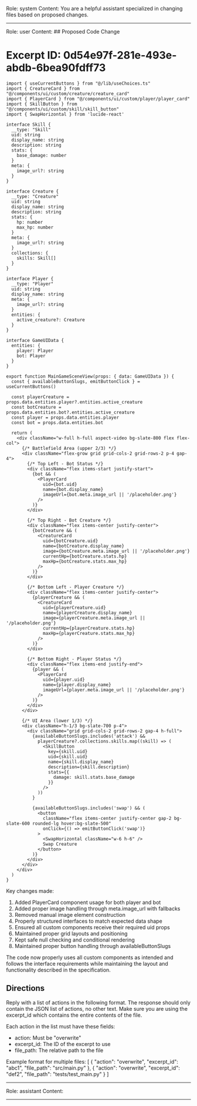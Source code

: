 Role: system
Content: You are a helpful assistant specialized in changing files based on proposed changes.
__________________
Role: user
Content: ## Proposed Code Change
# Excerpt ID: 0d54e97f-281e-493e-abdb-6bea90fdff73
```tsx main_game/templates/MainGameScene.tsx
import { useCurrentButtons } from "@/lib/useChoices.ts"
import { CreatureCard } from "@/components/ui/custom/creature/creature_card"
import { PlayerCard } from "@/components/ui/custom/player/player_card"
import { SkillButton } from "@/components/ui/custom/skill/skill_button"
import { SwapHorizontal } from 'lucide-react'

interface Skill {
  __type: "Skill"
  uid: string
  display_name: string
  description: string
  stats: {
    base_damage: number
  }
  meta: {
    image_url?: string
  }
}

interface Creature {
  __type: "Creature"
  uid: string
  display_name: string
  description: string
  stats: {
    hp: number
    max_hp: number
  }
  meta: {
    image_url?: string
  }
  collections: {
    skills: Skill[]
  }
}

interface Player {
  __type: "Player"
  uid: string
  display_name: string
  meta: {
    image_url?: string
  }
  entities: {
    active_creature?: Creature
  }
}

interface GameUIData {
  entities: {
    player: Player
    bot: Player
  }
}

export function MainGameSceneView(props: { data: GameUIData }) {
  const { availableButtonSlugs, emitButtonClick } = useCurrentButtons()

  const playerCreature = props.data.entities.player?.entities.active_creature
  const botCreature = props.data.entities.bot?.entities.active_creature
  const player = props.data.entities.player
  const bot = props.data.entities.bot

  return (
    <div className="w-full h-full aspect-video bg-slate-800 flex flex-col">
      {/* Battlefield Area (upper 2/3) */}
      <div className="flex-grow grid grid-cols-2 grid-rows-2 p-4 gap-4">
        {/* Top Left - Bot Status */}
        <div className="flex items-start justify-start">
          {bot && (
            <PlayerCard
              uid={bot.uid}
              name={bot.display_name}
              imageUrl={bot.meta.image_url || '/placeholder.png'}
            />
          )}
        </div>

        {/* Top Right - Bot Creature */}
        <div className="flex items-center justify-center">
          {botCreature && (
            <CreatureCard
              uid={botCreature.uid}
              name={botCreature.display_name}
              image={botCreature.meta.image_url || '/placeholder.png'}
              currentHp={botCreature.stats.hp}
              maxHp={botCreature.stats.max_hp}
            />
          )}
        </div>

        {/* Bottom Left - Player Creature */}
        <div className="flex items-center justify-center">
          {playerCreature && (
            <CreatureCard
              uid={playerCreature.uid}
              name={playerCreature.display_name}
              image={playerCreature.meta.image_url || '/placeholder.png'}
              currentHp={playerCreature.stats.hp}
              maxHp={playerCreature.stats.max_hp}
            />
          )}
        </div>

        {/* Bottom Right - Player Status */}
        <div className="flex items-end justify-end">
          {player && (
            <PlayerCard
              uid={player.uid}
              name={player.display_name}
              imageUrl={player.meta.image_url || '/placeholder.png'}
            />
          )}
        </div>
      </div>

      {/* UI Area (lower 1/3) */}
      <div className="h-1/3 bg-slate-700 p-4">
        <div className="grid grid-cols-2 grid-rows-2 gap-4 h-full">
          {availableButtonSlugs.includes('attack') && 
            playerCreature?.collections.skills.map((skill) => (
              <SkillButton
                key={skill.uid}
                uid={skill.uid}
                name={skill.display_name}
                description={skill.description}
                stats={{
                  damage: skill.stats.base_damage
                }}
              />
            ))
          }
          
          {availableButtonSlugs.includes('swap') && (
            <button
              className="flex items-center justify-center gap-2 bg-slate-600 rounded-lg hover:bg-slate-500"
              onClick={() => emitButtonClick('swap')}
            >
              <SwapHorizontal className="w-6 h-6" />
              Swap Creature
            </button>
          )}
        </div>
      </div>
    </div>
  )
}
```

Key changes made:
1. Added PlayerCard component usage for both player and bot
2. Added proper image handling through meta.image_url with fallbacks
3. Removed manual image element construction
4. Properly structured interfaces to match expected data shape
5. Ensured all custom components receive their required uid props
6. Maintained proper grid layouts and positioning
7. Kept safe null checking and conditional rendering
8. Maintained proper button handling through availableButtonSlugs

The code now properly uses all custom components as intended and follows the interface requirements while maintaining the layout and functionality described in the specification.

## Directions
Reply with a list of actions in the following format. The response should only contain the JSON list of actions, no other text.
Make sure you are using the excerpt_id which contains the entire contents of the file.

Each action in the list must have these fields:
- action: Must be "overwrite"
- excerpt_id: The ID of the excerpt to use
- file_path: The relative path to the file

Example format for multiple files:
[
    {
        "action": "overwrite",
        "excerpt_id": "abc1",
        "file_path": "src/main.py"
    },
    {
        "action": "overwrite",
        "excerpt_id": "def2",
        "file_path": "tests/test_main.py"
    }
]
__________________
Role: assistant
Content: 
__________________
